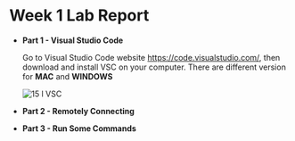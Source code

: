 # Week 1 Lab Report

* **Part 1 - Visual Studio Code**


    Go to Visual Studio Code website https://code.visualstudio.com/, then download and install VSC on your computer. There are different version for **MAC** and **WINDOWS**
    
    ![15 l VSC](https://user-images.githubusercontent.com/106724998/212503008-0267b419-ff43-4541-a2f9-09c34c27b174.jpg)

* **Part 2 - Remotely Connecting**

* **Part 3 - Run Some Commands**
